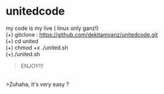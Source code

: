 # unitedcode
my code is my live ( linux only ganz!)
<br>
(+) gitclone : https://github.com/dekitamvanz/unitedcode.git
<br>
(+) cd united
<br>
(+) chmod +x ./united.sh
<br>
(+)./united.sh
<br>
>ENJOY!!!
<br>
>Zuhaha, it's very easy ?
